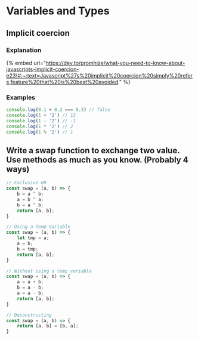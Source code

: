 # Variables and Types

## Implicit coercion

### Explanation

{% embed url="https://dev.to/promhize/what-you-need-to-know-about-javascripts-implicit-coercion-e23\#:~:text=Javascript%27s%20implicit%20coercion%20simply%20refers,feature%20that%20is%20best%20avoided." %}

### Examples

```javascript
console.log(0.1 + 0.2 === 0.3) // false 
console.log(1 + '2') // 12
console.log(1 - '2') // -1
console.log(1 * '2') // 2
console.log(1 % '2') // 1
```

## Write a swap function to exchange two value. Use methods as much as you know. \(Probably 4 ways\)

```javascript
// Exclusive OR
const swap = (a, b) => {
	b = a ^ b;
	a = b ^ a;
	b = a ^ b;
	return [a, b];
}

// Using a Temp Variable
const swap = (a, b) => {
	let tmp = a;
	a = b;
	b = tmp;
	return [a, b];
}

// Without using a temp variable
const swap = (a, b) => {
	a = a + b;
	b = a - b;
	a = a - b;
	return [a, b];
}

// Deconstructing
const swap = (a, b) => {
	return [a, b] = [b, a];
}
```

